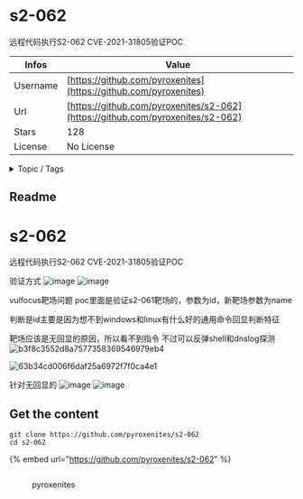 # s2-062

远程代码执行S2-062 CVE-2021-31805验证POC

| Infos    | Value                                                              |
| -------- | -------------------------------------------------------------------|
| Username | [https://github.com/pyroxenites](https://github.com/pyroxenites) |
| Url      | [https://github.com/pyroxenites/s2-062](https://github.com/pyroxenites/s2-062)                                               |
| Stars    | 128                                                          |
| License  | No License                                                        |

<details>

<summary>Topic / Tags</summary>



</details>

## Readme

# s2-062
远程代码执行S2-062 CVE-2021-31805验证POC

验证方式
![image](https://user-images.githubusercontent.com/75877299/163505291-bb028a4f-19dd-4133-a82d-89c8032cecbc.png)
![image](https://user-images.githubusercontent.com/75877299/163513359-934f75f9-7022-4599-bcc7-d78fbb39f74a.png)


vulfocus靶场问题
poc里面是验证s2-061靶场的，参数为id，新靶场参数为name

判断是id主要是因为想不到windows和linux有什么好的通用命令回显判断特征

靶场应该是无回显的原因，所以看不到指令
不过可以反弹shell和dnslog探测
![b3f8c3552d8a7577358369546979eb4](https://user-images.githubusercontent.com/75877299/163654319-15c45139-121b-470f-acd4-3fde0631d539.png)

![63b34cd006f6daf25a6972f7f0ca4e1](https://user-images.githubusercontent.com/75877299/163654325-9b3df7c7-e528-4fe4-b0d1-0b6687ce9700.png)


针对无回显的
![image](https://user-images.githubusercontent.com/75877299/163706557-95fdbc8b-cc08-492d-9650-d8499c7c3111.png)
![image](https://user-images.githubusercontent.com/75877299/163706568-4bc8508a-3cf2-4dca-aebb-d198fd64e8af.png)



## Get the content

```
git clone https://github.com/pyroxenites/s2-062
cd s2-062
```

{% embed url="https://github.com/pyroxenites/s2-062" %}

<figure><img src="https://avatars.githubusercontent.com/u/75877299?v=4" alt=""><figcaption><p>pyroxenites</p></figcaption></figure>
